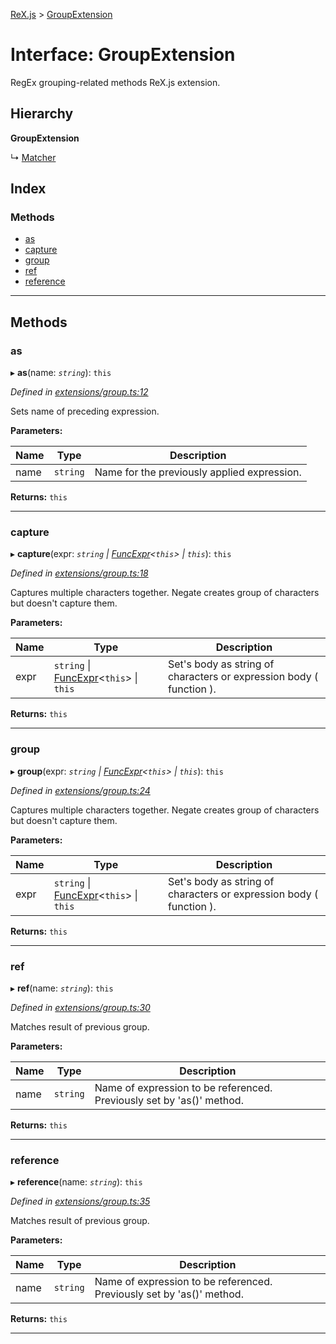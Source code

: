 [ReX.js](../README.md) > [GroupExtension](../interfaces/groupextension.md)

# Interface: GroupExtension

RegEx grouping-related methods ReX.js extension.

## Hierarchy

**GroupExtension**

↳  [Matcher](../classes/matcher.md)

## Index

### Methods

* [as](groupextension.md#as)
* [capture](groupextension.md#capture)
* [group](groupextension.md#group)
* [ref](groupextension.md#ref)
* [reference](groupextension.md#reference)

---

## Methods

<a id="as"></a>

###  as

▸ **as**(name: *`string`*): `this`

*Defined in [extensions/group.ts:12](https://github.com/areknawo/Rex/blob/2b2d076/src/extensions/group.ts#L12)*

Sets name of preceding expression.

**Parameters:**

| Name | Type | Description |
| ------ | ------ | ------ |
| name | `string` |  Name for the previously applied expression. |

**Returns:** `this`

___
<a id="capture"></a>

###  capture

▸ **capture**(expr: *`string` \| [FuncExpr](funcexpr.md)<`this`> \| `this`*): `this`

*Defined in [extensions/group.ts:18](https://github.com/areknawo/Rex/blob/2b2d076/src/extensions/group.ts#L18)*

Captures multiple characters together. Negate creates group of characters but doesn't capture them.

**Parameters:**

| Name | Type | Description |
| ------ | ------ | ------ |
| expr | `string` \| [FuncExpr](funcexpr.md)<`this`> \| `this` |  Set's body as string of characters or expression body ( function ). |

**Returns:** `this`

___
<a id="group"></a>

###  group

▸ **group**(expr: *`string` \| [FuncExpr](funcexpr.md)<`this`> \| `this`*): `this`

*Defined in [extensions/group.ts:24](https://github.com/areknawo/Rex/blob/2b2d076/src/extensions/group.ts#L24)*

Captures multiple characters together. Negate creates group of characters but doesn't capture them.

**Parameters:**

| Name | Type | Description |
| ------ | ------ | ------ |
| expr | `string` \| [FuncExpr](funcexpr.md)<`this`> \| `this` |  Set's body as string of characters or expression body ( function ). |

**Returns:** `this`

___
<a id="ref"></a>

###  ref

▸ **ref**(name: *`string`*): `this`

*Defined in [extensions/group.ts:30](https://github.com/areknawo/Rex/blob/2b2d076/src/extensions/group.ts#L30)*

Matches result of previous group.

**Parameters:**

| Name | Type | Description |
| ------ | ------ | ------ |
| name | `string` |  Name of expression to be referenced. Previously set by 'as()' method. |

**Returns:** `this`

___
<a id="reference"></a>

###  reference

▸ **reference**(name: *`string`*): `this`

*Defined in [extensions/group.ts:35](https://github.com/areknawo/Rex/blob/2b2d076/src/extensions/group.ts#L35)*

Matches result of previous group.

**Parameters:**

| Name | Type | Description |
| ------ | ------ | ------ |
| name | `string` |  Name of expression to be referenced. Previously set by 'as()' method. |

**Returns:** `this`

___

